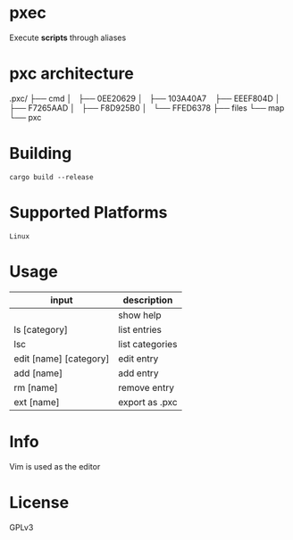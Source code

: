 # pxec
Execute **scripts** through aliases

# pxc architecture
.pxc/
├── cmd
│   ├── 0EE20629
│   ├── 103A40A7
    ├── EEEF804D
│   ├── F7265AAD
│   ├── F8D925B0
│   └── FFED6378
├── files
└── map
    └── pxc

# Building
``cargo build --release``

# Supported Platforms
``Linux``

# Usage
| input                   | description      |
|-------------------------|------------------|
|                         | show help        |
| ls [category]           | list entries     |
| lsc                     | list categories  | 
| edit [name] [category]  | edit entry       | 
| add [name]              | add entry        | 
| rm [name]               | remove entry     | 
| ext [name]              | export as .pxc   |

# Info
Vim is used as the editor

# License
GPLv3
